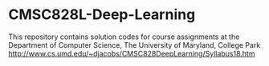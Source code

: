 # CMSC828L-Deep-Learning

This repository contains solution codes for course assignments at the Department of Computer Science, The University of Maryland, College Park http://www.cs.umd.edu/~djacobs/CMSC828DeepLearning/Syllabus18.htm
